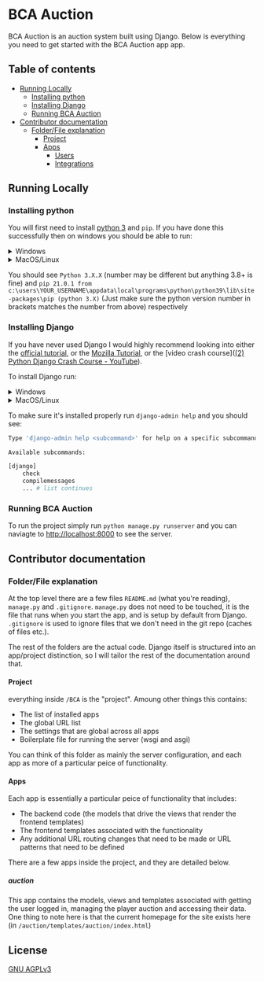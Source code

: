 # BCA Auction

BCA Auction is an auction system built using Django. Below is everything you need to get started with the BCA Auction app app.

## Table of contents
- [Running Locally](#running-locally)
	- [Installing python](#installing-python)
	- [Installing Django](#installing-django)
	- [Running BCA Auction](#running-bca-auction)
- [Contributor documentation](#contributor-documentation)
	- [Folder/File explanation](#folderfile-explanation)
		- [Project](#project)
		- [Apps](#apps)
			- [Users](#users)
			- [Integrations](#integrations)

## Running Locally

### Installing python

You will first need to install [python 3](https://www.python.org/downloads/) and `pip`. If you have done this successfully then on windows you should be able to run:

<details>
 <summary>Windows</summary>
	<code>python --version</code> and <code>pip --version</code>
</details>
<details>
 <summary>MacOS/Linux</summary>
	<code>python3 --version</code> and <code>pip3 --version</code>
</details>

You should see ```Python 3.X.X``` (number may be different but anything 3.8+ is fine) and
```pip 21.0.1 from c:\users\YOUR_USERNAME\appdata\local\programs\python\python39\lib\site-packages\pip (python 3.X)``` (Just make sure the python version number in brackets matches the number from above) respectively

### Installing Django

If you have never used Django I would highly recommend looking into either the [official tutorial](https://www.djangoproject.com/start/), or the [Mozilla Tutorial](https://developer.mozilla.org/en-US/docs/Learn/Server-side/Django/Introduction), or the [video crash course]([(2) Python Django Crash Course - YouTube](https://www.youtube.com/watch?v=e1IyzVyrLSU)).

To install Django run:
<details>
 <summary>Windows</summary>
	<code>pip install django</code>
</details>
<details>
 <summary>MacOS/Linux</summary>
	<code>pip3 install django</code> or <code>sudo pip3 install django</code>
</details>


To make sure it's installed properly run ```django-admin help``` and you should see:

```bash
Type 'django-admin help <subcommand>' for help on a specific subcommand.

Available subcommands:

[django]
    check
    compilemessages
    ... # list continues
```

### Running BCA Auction

To run the project simply run ```python manage.py runserver``` and you can naviagte to [http://localhost:8000](http://localhost:8000) to see the server.

## Contributor documentation

### Folder/File explanation

At the top level there are a few files `README.md` (what you're reading), `manage.py` and `.gitignore`. `manage.py` does not need to be touched, it is the file that runs when you start the app, and is setup by default from Django. `.gitignore` is used to ignore files that we don't need in the git repo (caches of files etc.).

The rest of the folders are the actual code. Django itself is structured into an app/project distinction, so I will tailor the rest of the documentation around that. 

#### Project

everything inside `/BCA` is the "project". Amoung other things this contains:

- The list of installed apps
- The global URL list
- The settings that are global across all apps
- Boilerplate file for running the server (wsgi and asgi)

You can think of this folder as mainly the server configuration, and each app as more of a particular peice of functionality.

#### Apps

Each app is essentially a particular peice of functionality that includes:
- The backend code (the models that drive the views that render the frontend templates)
- The frontend templates associated with the functionality
- Any additional URL routing changes that need to be made or URL patterns that need to be defined

There are a few apps inside the project, and they are detailed below.

##### auction

This app contains the models, views and templates associated with getting the user logged in, managing the player auction and accessing their data. One thing to note here is that the current homepage for the site exists here (in `/auction/templates/auction/index.html`)

## License
[GNU AGPLv3](https://choosealicense.com/licenses/agpl-3.0/)

